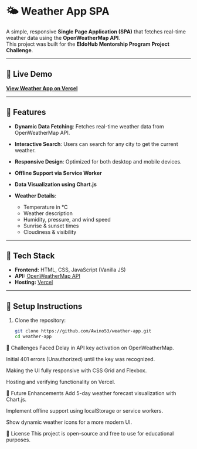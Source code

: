 # 🌤️ Weather App SPA

A simple, responsive **Single Page Application (SPA)** that fetches real-time weather data using the **OpenWeatherMap API**.  
This project was built for the **EldoHub Mentorship Program Project Challenge**.

---

## 🔹 Live Demo
[**View Weather App on Vercel**](https://weather-app-ivory-eta-g8ilpc31kf.vercel.app/)

---

## 🔹 Features
- **Dynamic Data Fetching**: Fetches real-time weather data from OpenWeatherMap API.
- **Interactive Search**: Users can search for any city to get the current weather.
- **Responsive Design**: Optimized for both desktop and mobile devices.
- **Offline Support via Service Worker**
- **Data Visualization using Chart.js**

- **Weather Details**:
  - Temperature in °C  
  - Weather description  
  - Humidity, pressure, and wind speed  
  - Sunrise & sunset times  
  - Cloudiness & visibility

---

## 🔹 Tech Stack
- **Frontend:** HTML, CSS, JavaScript (Vanilla JS)
- **API:** [OpenWeatherMap API](https://openweathermap.org/api)
- **Hosting:** [Vercel](https://vercel.com)

---

## 🔹 Setup Instructions

1. Clone the repository:
   ```bash
   git clone https://github.com/Awino53/weather-app.git
   cd weather-app

🔹 Challenges Faced
Delay in API key activation on OpenWeatherMap.

Initial 401 errors (Unauthorized) until the key was recognized.

Making the UI fully responsive with CSS Grid and Flexbox.

Hosting and verifying functionality on Vercel.

🔹 Future Enhancements
Add 5-day weather forecast visualization with Chart.js.

Implement offline support using localStorage or service workers.

Show dynamic weather icons for a more modern UI.

🔹 License
This project is open-source and free to use for educational purposes.
 
